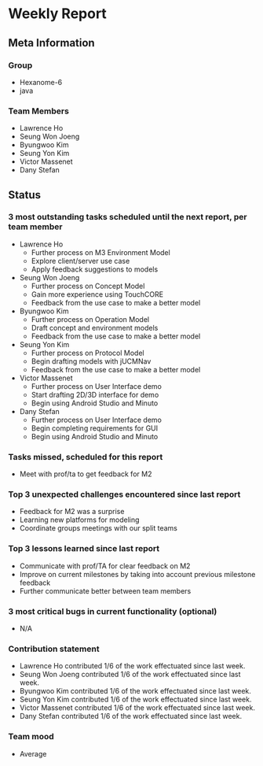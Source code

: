 # Weekly Report

## Meta Information

### Group

* Hexanome-6
* java

### Team Members

* Lawrence Ho
* Seung Won Joeng
* Byungwoo Kim
* Seung Yon Kim
* Victor Massenet
* Dany Stefan

## Status

### 3 most outstanding tasks scheduled until the next report, per team member
  
* Lawrence Ho
  * Further process on M3 Environment Model
  * Explore client/server use case
  * Apply feedback suggestions to models
* Seung Won Joeng
  * Further process on Concept Model
  * Gain more experience using TouchCORE
  * Feedback from the use case to make a better model
* Byungwoo Kim
  * Further process on Operation Model
  * Draft concept and environment models
  * Feedback from the use case to make a better model
* Seung Yon Kim
  * Further process on Protocol Model
  * Begin drafting models with jUCMNav
  * Feedback from the use case to make a better model
* Victor Massenet
  * Further process on User Interface demo
  * Start drafting 2D/3D interface for demo
  * Begin using Android Studio and Minuto
* Dany Stefan
  * Further process on  User Interface demo
  * Begin completing requirements for GUI
  * Begin using Android Studio and Minuto

### Tasks missed, scheduled for this report

* Meet with prof/ta to get feedback for M2

### Top 3 unexpected challenges encountered since last report

* Feedback for M2 was a surprise
* Learning new platforms for modeling
* Coordinate groups meetings with our split teams

### Top 3 lessons learned since last report

* Communicate with prof/TA for clear feedback on M2
* Improve on current milestones by taking into account previous milestone feedback
* Further communicate better between team members

### 3 most critical bugs in current functionality (optional)

* N/A

### Contribution statement

* Lawrence Ho contributed 1/6 of the work effectuated since last week.
* Seung Won Joeng contributed 1/6 of the work effectuated since last week.
* Byungwoo Kim contributed 1/6 of the work effectuated since last week.
* Seung Yon Kim contributed 1/6 of the work effectuated since last week.
* Victor Massenet contributed 1/6 of the work effectuated since last week.
* Dany Stefan contributed 1/6 of the work effectuated since last week.

### Team mood

* Average
